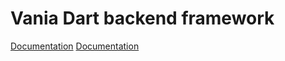 
# Vania Dart backend framework

[Documentation](https://github.com/tamamuhammad/vania-api/blob/main/request-testing.png)
[Documentation](https://github.com/tamamuhammad/vania-api/blob/main/db-result.png)
